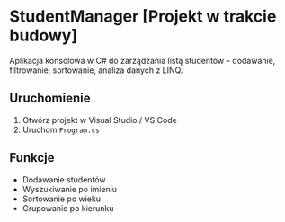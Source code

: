 # StudentManager [Projekt w trakcie budowy]

Aplikacja konsolowa w C# do zarządzania listą studentów – dodawanie, filtrowanie, sortowanie, analiza danych z LINQ.

## Uruchomienie
1. Otwórz projekt w Visual Studio / VS Code
2. Uruchom `Program.cs`

## Funkcje
- Dodawanie studentów
- Wyszukiwanie po imieniu
- Sortowanie po wieku
- Grupowanie po kierunku
